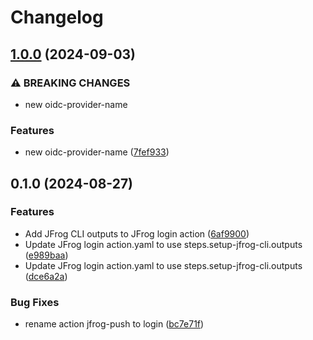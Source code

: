 # Changelog

## [1.0.0](https://github.com/LedgerHQ/actions-security/compare/actions/jfrog-login-0.1.0...actions/jfrog-login-1.0.0) (2024-09-03)


### ⚠ BREAKING CHANGES

* new oidc-provider-name

### Features

* new oidc-provider-name ([7fef933](https://github.com/LedgerHQ/actions-security/commit/7fef933b8d5029513dfc01ebedf67050849a8d7e))

## 0.1.0 (2024-08-27)


### Features

* Add JFrog CLI outputs to JFrog login action ([6af9900](https://github.com/LedgerHQ/actions-security/commit/6af9900713ee2997cf796588cb4f4b3d83a14298))
* Update JFrog login action.yaml to use steps.setup-jfrog-cli.outputs ([e989baa](https://github.com/LedgerHQ/actions-security/commit/e989baacbedc3ee0fe8f10d3e533b53c222cca82))
* Update JFrog login action.yaml to use steps.setup-jfrog-cli.outputs ([dce6a2a](https://github.com/LedgerHQ/actions-security/commit/dce6a2a082a51f12706500121d86ad2be144d18d))


### Bug Fixes

* rename action jfrog-push to login ([bc7e71f](https://github.com/LedgerHQ/actions-security/commit/bc7e71ffb44f77b71f74d964fa6498f381550856))
